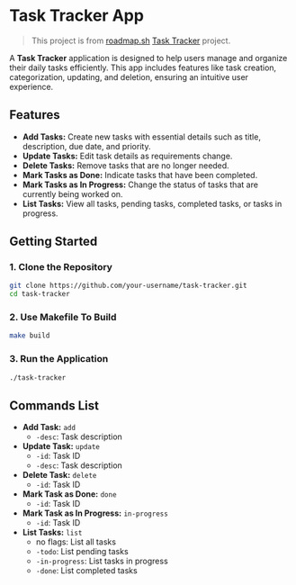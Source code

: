 # Task Tracker App

> This project is from [roadmap.sh](https://roadmap.sh/) [Task Tracker](https://roadmap.sh/projects/task-tracker) project.

A **Task Tracker** application is designed to help users manage and organize their daily tasks efficiently. This app includes features like task creation, categorization, updating, and deletion, ensuring an intuitive user experience.

## Features

- **Add Tasks:** Create new tasks with essential details such as title, description, due date, and priority.
- **Update Tasks:** Edit task details as requirements change.
- **Delete Tasks:** Remove tasks that are no longer needed.
- **Mark Tasks as Done:** Indicate tasks that have been completed.
- **Mark Tasks as In Progress:** Change the status of tasks that are currently being worked on.
- **List Tasks:** View all tasks, pending tasks, completed tasks, or tasks in progress.

## Getting Started

### 1. Clone the Repository

```bash
git clone https://github.com/your-username/task-tracker.git
cd task-tracker
```

### 2. Use Makefile To Build

```bash
make build
```

### 3. Run the Application

```bash
./task-tracker
```

## Commands List

- **Add Task:** `add`
  - `-desc`: Task description
- **Update Task:** `update`
  - `-id`: Task ID
  - `-desc`: Task description
- **Delete Task:** `delete`
  - `-id`: Task ID
- **Mark Task as Done:** `done`
  - `-id`: Task ID
- **Mark Task as In Progress:** `in-progress`
  - `-id`: Task ID
- **List Tasks:** `list`
  - no flags: List all tasks
  - `-todo`: List pending tasks
  - `-in-progress`: List tasks in progress
  - `-done`: List completed tasks
